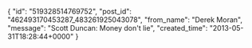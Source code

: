  {
   "id": "519328514769752",
   "post_id": "462493170453287_483261925043078",
   "from_name": "Derek Moran",
   "message": "Scott Duncan: Money don't lie",
   "created_time": "2013-05-31T18:28:44+0000"
 }
